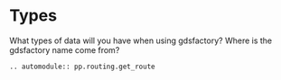 # Types


What types of data will you have when using gdsfactory?
Where is the gdsfactory name come from?


```eval_rst
.. automodule:: pp.routing.get_route
```
